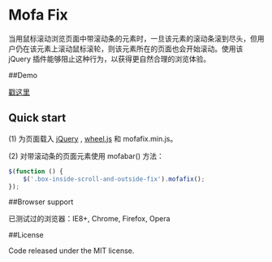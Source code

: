 Mofa Fix
========

当用鼠标滚动浏览页面中带滚动条的元素时，一旦该元素的滚动条滚到尽头，但用户仍在该元素上滚动鼠标滚轮，则该元素所在的页面也会开始滚动。使用该 jQuery 插件能够阻止这种行为，以获得更自然合理的浏览体验。

##Demo

[戳这里](http://0q0.github.io/mofa-fix)

## Quick start

(1) 为页面载入 [jQuery](http://jquery.com/) , [wheel.js](https://github.com/jquery/jquery-mousewheel) 和 mofafix.min.js。

(2) 对带滚动条的页面元素使用 mofabar() 方法：
```JavaScript
$(function () {
    $('.box-inside-scroll-and-outside-fix').mofafix();
});
```

##Browser support

已测试过的浏览器：IE8+, Chrome, Firefox, Opera

##License

Code released under the MIT license.
